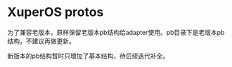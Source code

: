 # XuperOS protos

为了兼容老版本，原样保留老版本pb结构给adapter使用。pb目录下是老版本pb结构，不建议再做更新。

新版本的pb结构暂时只增加了基本结构，待后续迭代补全。
